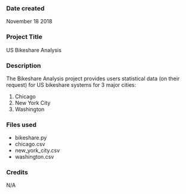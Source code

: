 ### Date created
November 18 2018

### Project Title
US Bikeshare Analysis

### Description
The Bikeshare Analysis project provides users statistical data (on their request) for US bikeshare systems for 3 major cities: 
1. Chicago
2. New York City
3. Washington 

### Files used
* bikeshare.py
* chicago.csv
* new_york_city.csv
* washington.csv

### Credits
N/A


